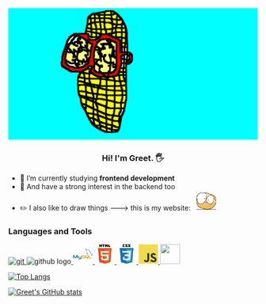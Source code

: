 <img src="./images/popmais.png">
<h3 align="center">Hi! I'm Greet. 🖐️</h3>
<!--<h3 align="left"><font color="#00B5E2">I love everything web development.</font></h3>-->

- 🌱 I’m currently studying **frontend development**
-  :wrench: And have a strong interest in the backend too
-  :pencil2: I also like to draw things ---> this is my website:&nbsp;&nbsp; <a href="https://mannekesblad.com/" target="blank"><img src="./images/smoutebol-logo.png" width="40" height="40"></a>


<h3 align="left">Languages and Tools</h3>
<p align="left"> <a href="https://git-scm.com/" target="_blank"> <img src="https://www.vectorlogo.zone/logos/git-scm/git-scm-icon.svg" alt="git" width="40" height="40"/> </a><img src="https://download.logo.wine/logo/GitHub/GitHub-Logo.wine.png" alt="github logo" xidth="40" height="40"><a href="https://www.mysql.com/" target="_blank"> <img src="https://raw.githubusercontent.com/devicons/devicon/master/icons/mysql/mysql-original-wordmark.svg" alt="mysql" width="40" height="40"/> </a> <a href="https://www.w3.org/html/" target="_blank"> <img src="https://raw.githubusercontent.com/devicons/devicon/master/icons/html5/html5-original-wordmark.svg" alt="html5" width="40" height="40"/> </a> <a href="https://www.w3schools.com/css/" target="_blank"> <img src="https://raw.githubusercontent.com/devicons/devicon/master/icons/css3/css3-original-wordmark.svg" alt="css3" width="40" height="40"/> </a>  <a href="https://developer.mozilla.org/en-US/docs/Web/JavaScript" target="_blank"> <img src="https://raw.githubusercontent.com/devicons/devicon/master/icons/javascript/javascript-original.svg" alt="javascript" width="40" height="40"/> </a>  <img src="https://upload.wikimedia.org/wikipedia/commons/9/93/Wordpress_Blue_logo.png" alt"wordpress logo" width="40" height="40"> </p>

<!--
<h3 align="left">Practice ground</h3>
<p align="left"><a href="https://www.codewars.com/users/GreetVdL" target="_blank"><img src="https://www.codewars.com/users/GreetVdL/badges/micro"></a></p>
<p align="left"> <a href="https://www.frontendmentor.io/profile/GreetVdL" target="_blank" > <img src="https://user-images.githubusercontent.com/43548163/109355351-607e4600-787f-11eb-8c63-08c2ca689fb9.png" width="40" height="40"> </a> -->



<!--https://github.githubassets.com/images/modules/open_graph/github-mark.png-->

[![Top Langs](https://github-readme-stats.vercel.app/api/top-langs/?username=GreetVdL&hide=ruby,shell&title_color=937B6E&hide_border=false&text_color=937B6E)](https://github.com/GreetVdL/github-readme-stats)

[![Greet's GitHub stats](https://github-readme-stats.vercel.app/api?username=GreetVdL&show_icons=true&title_color=937B6E&icon_color=00B5E2&hide_border=false&custom_title=GitHub%20Stats&include_all_commits=true&count_private=true&hide_rank=true&text_color=937B6E)](https://github.com/GreetVdL/github-readme-stats)

<!--### Hi there 👋 -->
<!--
**GreetVdL/GreetVdL** is a ✨ _special_ ✨ repository because its `README.md` (this file) appears on your GitHub profile.

Here are some ideas to get you started:

- 🔭 I’m currently working on ...
- 🌱 I’m currently learning ...
- 👯 I’m looking to collaborate on ...
- 🤔 I’m looking for help with ...
- 💬 Ask me about ...
- 📫 How to reach me: ...
- 😄 Pronouns: ...
- ⚡ Fun fact: ...
-->
